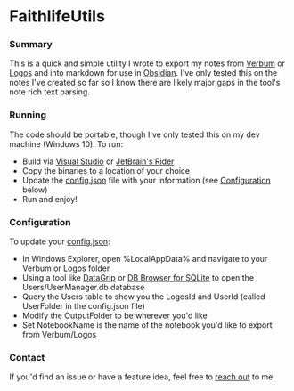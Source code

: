 # FaithlifeUtils

### Summary

This is a quick and simple utility I wrote to export my notes from [Verbum](https://verbum.com/) or [Logos](https://www.logos.com/) and into markdown
for use in [Obsidian](https://obsidian.md/).  I've only tested this on the notes I've created so far so I know there are likely major gaps in the
tool's note rich text parsing.


### Running

The code should be portable, though I've only tested this on my dev machine (Windows 10).
To run:
- Build via [Visual Studio](https://visualstudio.microsoft.com/vs/) or [JetBrain's Rider](https://www.jetbrains.com/rider/)
- Copy the binaries to a location of your choice
- Update the [config.json](/FaithlifeUtils/config.json) file with your information (see [Configuration](#configuration) below)
- Run and enjoy!

### Configuration

To update your [config.json](/FaithlifeUtils/config.json):
- In Windows Explorer, open %LocalAppData% and navigate to your Verbum or Logos folder
- Using a tool like [DataGrip](https://www.jetbrains.com/datagrip/) or [DB Browser for SQLite](https://sqlitebrowser.org/) to open the Users/UserManager.db database
- Query the Users table to show you the LogosId and UserId (called UserFolder in the config.json file)
- Modify the OutputFolder to be wherever you'd like
- Set NotebookName is the name of the notebook you'd like to export from Verbum/Logos

### Contact

If you'd find an issue or have a feature idea, feel free to [reach out](mailto:dadovan@live.com) to me.
